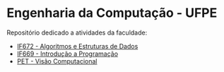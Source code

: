 # Engenharia da Computação - UFPE
Repositório dedicado a atividades da faculdade:
<br>
<ul>
  <li><a href="https://github.com/ribeirowski/EC_UFPE/tree/main/IF672_AED"> IF672 - Algoritmos e Estruturas de Dados</a></li>
  <li><a href="https://github.com/ribeirowski/EC_UFPE/tree/main/IF669_IP"> IF669 - Introdução a Programação</a></li>
  <li><a href="https://github.com/ribeirowski/EC_UFPE/tree/main/PET_Visao_Computacional"> PET - Visão Computacional</a></li>
  
</ul>
